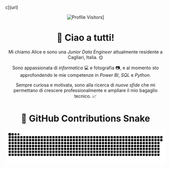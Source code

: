 c[(url)
<div align="center">
  <img src="https://komarev.com/ghpvc/?username=Alice-Macchia&label=Profile%20Viewers&color=007ACC&style=for-the-badge" alt="Profile Visitors" />]

# 👋 Ciao a tutti!

Mi chiamo Alice e sono una *Junior Data Engineer* attualmente residente a Cagliari, Italia. :sun_with_face:

Sono appassionata di *informatica* :computer: e fotografia :camera:, e al momento sto approfondendo le mie competenze in *Power BI*, *SQL* e *Python*.

Sempre curiosa e motivata, sono alla ricerca di *nuove sfide* che mi permettano di crescere professionalmente e ampliare il mio bagaglio tecnico. :chart_with_upwards_trend:
</div>


<div align="center">
  
  # 🐍 **GitHub Contributions Snake**
  
  <picture>
    <source media="(prefers-color-scheme: dark)" srcset="https://raw.githubusercontent.com/Alice-Macchia/Alice-Macchia/output/github-snake-dark.svg" />
    <source media="(prefers-color-scheme: light)" srcset="https://raw.githubusercontent.com/Alice-Macchia/Alice-Macchia/output/github-snake.svg" />
    <img alt="github-snake" src="https://raw.githubusercontent.com/Alice-Macchia/Alice-Macchia/output/github-snake.svg" />
  </picture>
</div>
